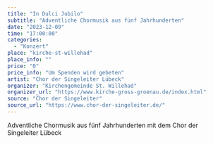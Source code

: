 ```yaml
---
title: "In Dulci Jubilo"
subtitle: "Adventliche Chormusik aus fünf Jahrhunderten"
date: "2023-12-09"
time: "17:00:00"
categories:
  - "Konzert"
place: "kirche-st-willehad"
place_info: ""
price: "0"
price_info: "Um Spenden wird gebeten"
artist: "Chor der Singeleiter Lübeck"
organizer: "Kirchengemeinde St. Willehad"
organizer_url: "https://www.kirche-gross-groenau.de/index.html"
source: "Chor der Singeleiter"
source_url: "https://www.chor-der-singeleiter.de/"
---
```


Adventliche Chormusik aus fünf Jahrhunderten mit dem Chor der Singeleiter Lübeck
